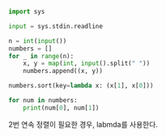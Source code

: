 ```python
import sys

input = sys.stdin.readline

n = int(input())
numbers = []
for _ in range(n):
    x, y = map(int, input().split(" "))
    numbers.append((x, y))

numbers.sort(key=lambda x: (x[1], x[0]))

for num in numbers:
    print(num[0], num[1])

```

2번 연속 정렬이 필요한 경우, labmda를 사용한다.